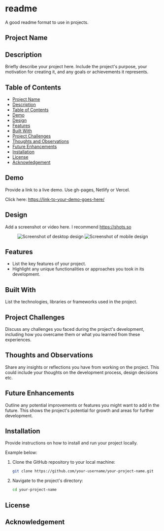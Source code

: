 # readme
A good readme format to use in projects.

## Project Name

## Description

Briefly describe your project here. Include the project's purpose, your motivation for creating it, and any goals or achievements it represents.

## Table of Contents

  - [Project Name](#project-name)
  - [Description](#description)
  - [Table of Contents](#table-of-contents)
  - [Demo](#demo)
  - [Design](#design)
  - [Features](#features)
  - [Built With](#built-with)
  - [Project Challenges](#project-challenges)
  - [Thoughts and Observations](#thoughts-and-observations)
  - [Future Enhancements](#future-enhancements)
  - [Installation](#installation)
  - [License](#license)
  - [Acknowledgement](#acknowledgement)

## Demo

Provide a link to a live demo. Use gh-pages, Netlify or Vercel.

Click here: [https://link-to-your-demo-goes-here/](https://link-to-your-demo-goes-here/)

## Design

Add a screenshot or video here.
I recommend https://shots.so

<div align='center'>
<img src='./path/to/your/desktop-design-screenshot.png' alt='Screenshot of desktop design'>
<img src='../path/to/your/mobile-design-screenshot.png' alt='Screenshot of mobile design'>
</div>

## Features

- List the key features of your project.
- Highlight any unique functionalities or approaches you took in its development.

## Built With

List the technologies, libraries or frameworks used in the project.

## Project Challenges

Discuss any challenges you faced during the project's development, including how you overcame them or what you learned from these experiences.

## Thoughts and Observations

Share any insights or reflections you have from working on the project. This could include your thoughts on the development process, design decisions etc.

## Future Enhancements

Outline any potential improvements or features you might want to add in the future. This shows the project's potential for growth and areas for further development.

## Installation

Provide instructions on how to install and run your project locally.

Example below:

1. Clone the GitHub repository to your local machine:

   ```bash
   git clone https://github.com/your-username/your-project-name.git
   ```

2. Navigate to the project's directory:

   ```bash
   cd your-project-name
   ```

## License

## Acknowledgement


